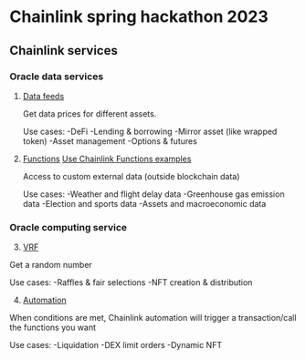 # Chainlink spring hackathon 2023

## Chainlink services

### Oracle data services

1. [Data feeds](https://docs.chain.link/data-feeds/)

   Get data prices for different assets.

   Use cases:
   -DeFi
   -Lending & borrowing
   -Mirror asset (like wrapped token)
   -Asset management
   -Options & futures

2. [Functions](https://docs.chain.link/chainlink-functions/)
   [Use Chainlink Functions examples](https://docs.chain.link/chainlink-functions/)

   Access to custom external data (outside blockchain data)

   Use cases:
   -Weather and flight delay data
   -Greenhouse gas emission data
   -Election and sports data
   -Assets and macroeconomic data

### Oracle computing service

3.  [VRF](https://docs.chain.link/vrf/)

Get a random number

Use cases:
-Raffles & fair selections
-NFT creation & distribution

4.  [Automation](https://docs.chain.link/chainlink-automation/introduction/)

When conditions are met, Chainlink automation will trigger a transaction/call the functions you want

Use cases:
-Liquidation
-DEX limit orders
-Dynamic NFT
